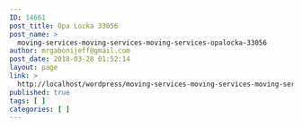 ```yaml
---
ID: 14661
post_title: Opa Locka 33056
post_name: >
  moving-services-moving-services-moving-services-opalocka-33056
author: mrgabonijeff@gmail.com
post_date: 2018-03-28 01:52:14
layout: page
link: >
  http://localhost/wordpress/moving-services-moving-services-moving-services-opalocka-33056/
published: true
tags: [ ]
categories: [ ]
---
```

